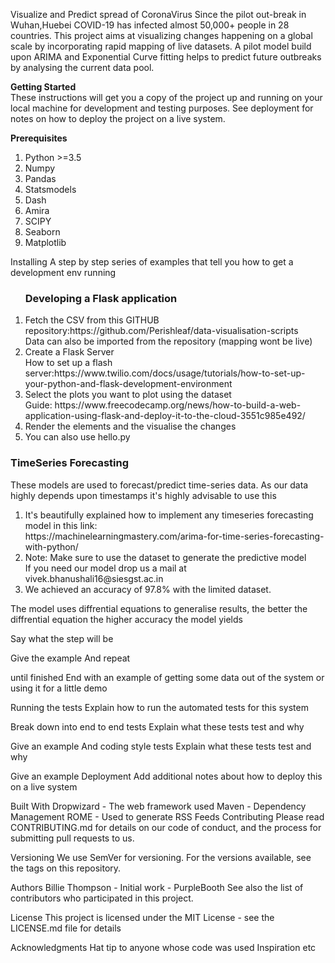 Visualize and Predict spread of CoronaVirus
Since the pilot out-break in Wuhan,Huebei COVID-19 has infected almost 50,000+ people in 28 countries. This project aims at visualizing changes happening on a global scale by incorporating rapid mapping of live datasets. A pilot model build upon ARIMA and Exponential Curve fitting helps to predict future outbreaks by analysing the current data pool.

<b>Getting Started</b><br>
These instructions will get you a copy of the project up and running on your local machine for development and testing purposes. See deployment for notes on how to deploy the project on a live system.

<b>Prerequisites</b><br>
<ol>
  <li>Python >=3.5</li>
<li>Numpy</li>
<li>Pandas</li>
<li>Statsmodels</li>
  <li>Dash</li>
<li>Amira</li>
<li>SCIPY</li>
<li>Seaborn</li>
<li>Matplotlib</li>
</ol>

Installing
A step by step series of examples that tell you how to get a development env running
<ol>
  <h3>Developing a Flask application</h3>
  <li>Fetch the CSV from this GITHUB repository:https://github.com/Perishleaf/data-visualisation-scripts<br> Data can also be imported from the repository (mapping wont be live)</li>
  <li>Create a Flask Server<br> How to set up a flash server:https://www.twilio.com/docs/usage/tutorials/how-to-set-up-your-python-and-flask-development-environment</li>
  <li>Select the plots you want to plot using the dataset<br>Guide: https://www.freecodecamp.org/news/how-to-build-a-web-application-using-flask-and-deploy-it-to-the-cloud-3551c985e492/</li>
  <li>Render the elements and the visualise the changes</li>
  <li>You can also use hello.py</li>
</ol>

<h3>TimeSeries Forecasting</h3>
<p> These models are used to forecast/predict time-series data. As our data highly depends upon timestamps it's highly advisable to use this</p>
 <ol>
  <li>It's beautifully explained how to implement any timeseries forecasting model in this link: <br>https://machinelearningmastery.com/arima-for-time-series-forecasting-with-python/</li>
  <li>Note: Make sure to use the dataset to generate the predictive model<br>If you need our model drop us a mail at <mailto>vivek.bhanushali16@siesgst.ac.in</mailto></li>
  <li> We achieved an accuracy of 97.8% with the limited dataset.</li>
  </ol>
  <p>The model uses diffrential equations to generalise results, the better the diffrential equation the higher accuracy the model yields</p>
Say what the step will be

Give the example
And repeat

until finished
End with an example of getting some data out of the system or using it for a little demo

Running the tests
Explain how to run the automated tests for this system

Break down into end to end tests
Explain what these tests test and why

Give an example
And coding style tests
Explain what these tests test and why

Give an example
Deployment
Add additional notes about how to deploy this on a live system

Built With
Dropwizard - The web framework used
Maven - Dependency Management
ROME - Used to generate RSS Feeds
Contributing
Please read CONTRIBUTING.md for details on our code of conduct, and the process for submitting pull requests to us.

Versioning
We use SemVer for versioning. For the versions available, see the tags on this repository.

Authors
Billie Thompson - Initial work - PurpleBooth
See also the list of contributors who participated in this project.

License
This project is licensed under the MIT License - see the LICENSE.md file for details

Acknowledgments
Hat tip to anyone whose code was used
Inspiration
etc

